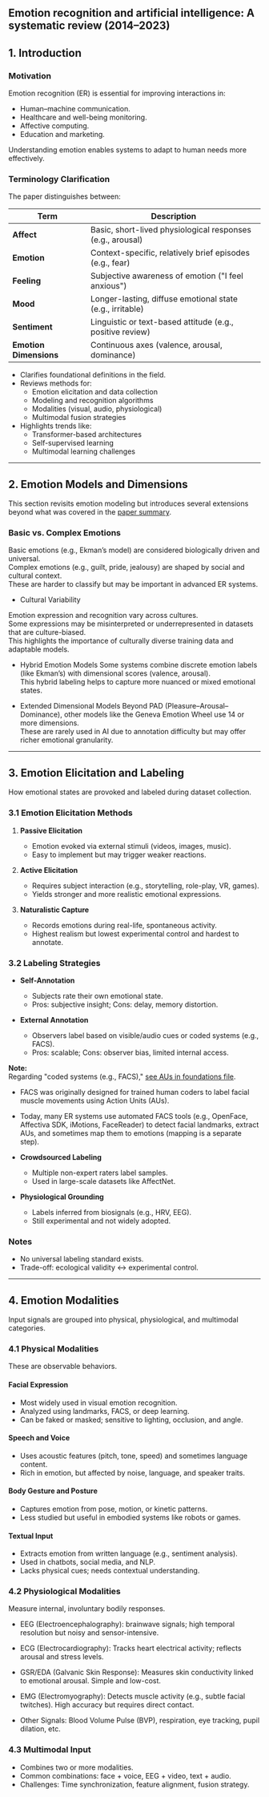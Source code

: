## Emotion recognition and artificial intelligence: A systematic review (2014–2023)

## 1. Introduction

### Motivation
Emotion recognition (ER) is essential for improving interactions in:
- Human–machine communication.
- Healthcare and well-being monitoring.
- Affective computing.
- Education and marketing.

Understanding emotion enables systems to adapt to human needs more effectively.

### Terminology Clarification

The paper distinguishes between:

| Term                 | Description                                              |
|----------------------|----------------------------------------------------------|
| **Affect**           | Basic, short-lived physiological responses (e.g., arousal) |
| **Emotion**          | Context-specific, relatively brief episodes (e.g., fear)  |
| **Feeling**          | Subjective awareness of emotion ("I feel anxious")        |
| **Mood**             | Longer-lasting, diffuse emotional state (e.g., irritable) |
| **Sentiment**        | Linguistic or text-based attitude (e.g., positive review) |
| **Emotion Dimensions** | Continuous axes (valence, arousal, dominance)            |


- Clarifies foundational definitions in the field.
- Reviews methods for:
  - Emotion elicitation and data collection
  - Modeling and recognition algorithms
  - Modalities (visual, audio, physiological)
  - Multimodal fusion strategies
- Highlights trends like:
  - Transformer-based architectures
  - Self-supervised learning
  - Multimodal learning challenges


---
## 2. Emotion Models and Dimensions

This section revisits emotion modeling but introduces several extensions beyond what was covered in the [paper summary](sensors2023.md).

### Basic vs. Complex Emotions

Basic emotions (e.g., Ekman’s model) are considered biologically driven and universal.  
Complex emotions (e.g., guilt, pride, jealousy) are shaped by social and cultural context.  
These are harder to classify but may be important in advanced ER systems.

- Cultural Variability

Emotion expression and recognition vary across cultures.  
Some expressions may be misinterpreted or underrepresented in datasets that are culture-biased.  
This highlights the importance of culturally diverse training data and adaptable models.

- Hybrid Emotion Models
Some systems combine discrete emotion labels (like Ekman’s) with dimensional scores (valence, arousal).  
This hybrid labeling helps to capture more nuanced or mixed emotional states.  

- Extended Dimensional Models
Beyond PAD (Pleasure–Arousal–Dominance), other models like the Geneva Emotion Wheel use 14 or more dimensions.  
These are rarely used in AI due to annotation difficulty but may offer richer emotional granularity.  

---

## 3. Emotion Elicitation and Labeling

How emotional states are provoked and labeled during dataset collection.

### 3.1 Emotion Elicitation Methods

1. **Passive Elicitation**
   - Emotion evoked via external stimuli (videos, images, music).
   - Easy to implement but may trigger weaker reactions.

2. **Active Elicitation**
   - Requires subject interaction (e.g., storytelling, role-play, VR, games).
   - Yields stronger and more realistic emotional expressions.

3. **Naturalistic Capture**
   - Records emotions during real-life, spontaneous activity.
   - Highest realism but lowest experimental control and hardest to annotate.


### 3.2 Labeling Strategies

- **Self-Annotation**
  - Subjects rate their own emotional state.
  - Pros: subjective insight; Cons: delay, memory distortion.

- **External Annotation**
  - Observers label based on visible/audio cues or coded systems (e.g., FACS).
  - Pros: scalable; Cons: observer bias, limited internal access.

**Note:**  
Regarding "coded systems (e.g., FACS)," [see AUs in foundations file](Foundations.md).
- FACS was originally designed for trained human coders to label facial muscle movements using Action Units (AUs).

- Today, many ER systems use automated FACS tools (e.g., OpenFace, Affectiva SDK, iMotions, FaceReader) to detect facial landmarks, extract AUs, and sometimes map them to emotions (mapping is a separate step).


- **Crowdsourced Labeling**
  - Multiple non-expert raters label samples.
  - Used in large-scale datasets like AffectNet.

- **Physiological Grounding**
  - Labels inferred from biosignals (e.g., HRV, EEG).
  - Still experimental and not widely adopted.

### Notes

- No universal labeling standard exists.
- Trade-off: ecological validity ↔ experimental control.
---
## 4. Emotion Modalities

Input signals are grouped into physical, physiological, and multimodal categories.

### 4.1 Physical Modalities

These are observable behaviors.

#### Facial Expression
- Most widely used in visual emotion recognition.
- Analyzed using landmarks, FACS, or deep learning.
- Can be faked or masked; sensitive to lighting, occlusion, and angle.

#### Speech and Voice
- Uses acoustic features (pitch, tone, speed) and sometimes language content.
- Rich in emotion, but affected by noise, language, and speaker traits.

#### Body Gesture and Posture
- Captures emotion from pose, motion, or kinetic patterns.
- Less studied but useful in embodied systems like robots or games.

#### Textual Input
- Extracts emotion from written language (e.g., sentiment analysis).
- Used in chatbots, social media, and NLP.
- Lacks physical cues; needs contextual understanding.

### 4.2 Physiological Modalities

Measure internal, involuntary bodily responses.

- EEG (Electroencephalography): brainwave signals; high temporal resolution but noisy and sensor-intensive.

- ECG (Electrocardiography): Tracks heart electrical activity; reflects arousal and stress levels.

- GSR/EDA (Galvanic Skin Response): Measures skin conductivity linked to emotional arousal. Simple and low-cost.

- EMG (Electromyography): Detects muscle activity (e.g., subtle facial twitches). High accuracy but requires direct contact.

- Other Signals: Blood Volume Pulse (BVP), respiration, eye tracking, pupil dilation, etc.

### 4.3 Multimodal Input

- Combines two or more modalities.
- Common combinations: face + voice, EEG + video, text + audio.
- Challenges: Time synchronization, feature alignment, fusion strategy.

